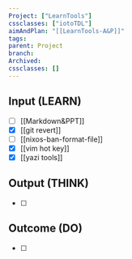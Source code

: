 ```yaml
---
Project: ["LearnTools"]
cssclasses: ["iotoTDL"]
aimAndPlan: "[[LearnTools-A&P]]"
tags: 
parent: Project
branch: 
Archived: 
cssclasses: []
---
```

## Input (LEARN)

- [ ] [[Markdown&PPT]]
- [x] [[git revert]]
- [ ] [[nixos-ban-format-file]]
- [x] [[vim hot key]]
- [x] [[yazi tools]]

## Output (THINK)

- [ ] 

## Outcome (DO)

- [ ] 
